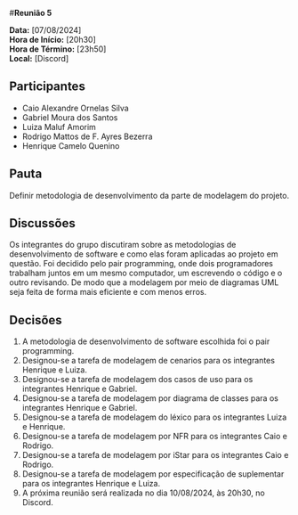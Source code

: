 #__Reunião 5__

**Data:** [07/08/2024]<br />
**Hora de Início:** [20h30]<br />
**Hora de Término:** [23h50]<br />
**Local:** [Discord]<br />

## Participantes

- Caio Alexandre Ornelas Silva
- Gabriel Moura dos Santos
- Luiza Maluf Amorim
- Rodrigo Mattos de F. Ayres Bezerra
- Henrique Camelo Quenino

## Pauta

Definir metodologia de desenvolvimento da parte de modelagem do projeto.

## Discussões

Os integrantes do grupo discutiram sobre as metodologias de desenvolvimento de software e como elas foram aplicadas ao projeto em questão. Foi decidido pelo pair programming, onde dois programadores trabalham juntos em um mesmo computador, um escrevendo o código e o outro revisando. De modo que a modelagem por meio de diagramas UML seja feita de forma mais eficiente e com menos erros. 

## Decisões

1. A metodologia de desenvolvimento de software escolhida foi o pair programming.
2. Designou-se a tarefa de modelagem de cenarios para os integrantes Henrique e Luiza.
3. Designou-se a tarefa de modelagem dos casos de uso para os integrantes Henrique e Gabriel.
4. Designou-se a tarefa de modelagem por diagrama de classes para os integrantes Henrique e Gabriel.
5. Designou-se a tarefa de modelagem do léxico para os integrantes Luiza e Henrique.
6. Designou-se a tarefa de modelagem por NFR para os integrantes Caio e Rodrigo.
7. Designou-se a tarefa de modelagem por iStar para os integrantes Caio e Rodrigo.
8. Designou-se a tarefa de modelagem por especificação de suplementar para os integrantes Henrique e Luiza.
8. A próxima reunião será realizada no dia 10/08/2024, às 20h30, no Discord.

